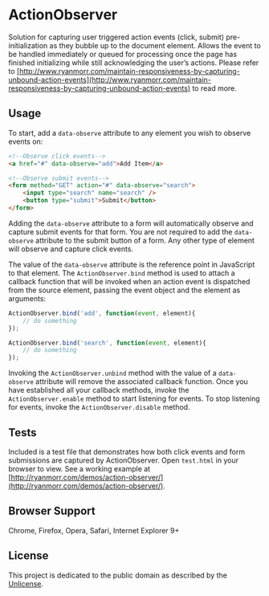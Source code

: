 # ActionObserver

Solution for capturing user triggered action events (click, submit) pre-initialization as they bubble up to the document element. Allows the event to be handled immediately or queued for processing once the page has finished initializing while still acknowledging the user’s actions. Please refer to [http://www.ryanmorr.com/maintain-responsiveness-by-capturing-unbound-action-events](http://www.ryanmorr.com/maintain-responsiveness-by-capturing-unbound-action-events) to read more.

## Usage

To start, add a `data-observe` attribute to any element you wish to observe events on:

```html
<!--Observe click events-->
<a href="#" data-observe="add">Add Item</a>

<!--Observe submit events-->
<form method="GET" action="#" data-observe="search">
    <input type="search" name="search" />
    <button type="submit">Submit</button>
</form>
```

Adding the `data-observe` attribute to a form will automatically observe and capture submit events for that form. You are not required to add the `data-observe` attribute to the submit button of a form. Any other type of element will observe and capture click events.

The value of the `data-observe` attribute is the reference point in JavaScript to that element. The `ActionObserver.bind` method is used to attach a callback function that will be invoked when an action event is dispatched from the source element, passing the event object and the element as arguments:

```javascript
ActionObserver.bind('add', function(event, element){
    // do something                    
});

ActionObserver.bind('search', function(event, element){
    // do something                    
});
```

Invoking the `ActionObserver.unbind` method with the value of a `data-observe` attribute will remove the associated callback function.  Once you have established all your callback methods, invoke the `ActionObserver.enable` method to start listening for events. To stop listening for events, invoke the `ActionObserver.disable` method.

## Tests

Included is a test file that demonstrates how both click events and form submissions are captured by ActionObserver. Open `test.html` in your browser to view. See a working example at [http://ryanmorr.com/demos/action-observer/](http://ryanmorr.com/demos/action-observer/).

## Browser Support

Chrome, Firefox, Opera, Safari, Internet Explorer 9+

## License

This project is dedicated to the public domain as described by the [Unlicense](http://unlicense.org/).
